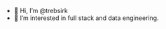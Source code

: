 - 👋 Hi, I’m @trebsirk
- 👀 I’m interested in full stack and data engineering. 

<!---
trebsirk/trebsirk is a ✨ special ✨ repository because its `README.md` (this file) appears on your GitHub profile.
You can click the Preview link to take a look at your changes.
--->
